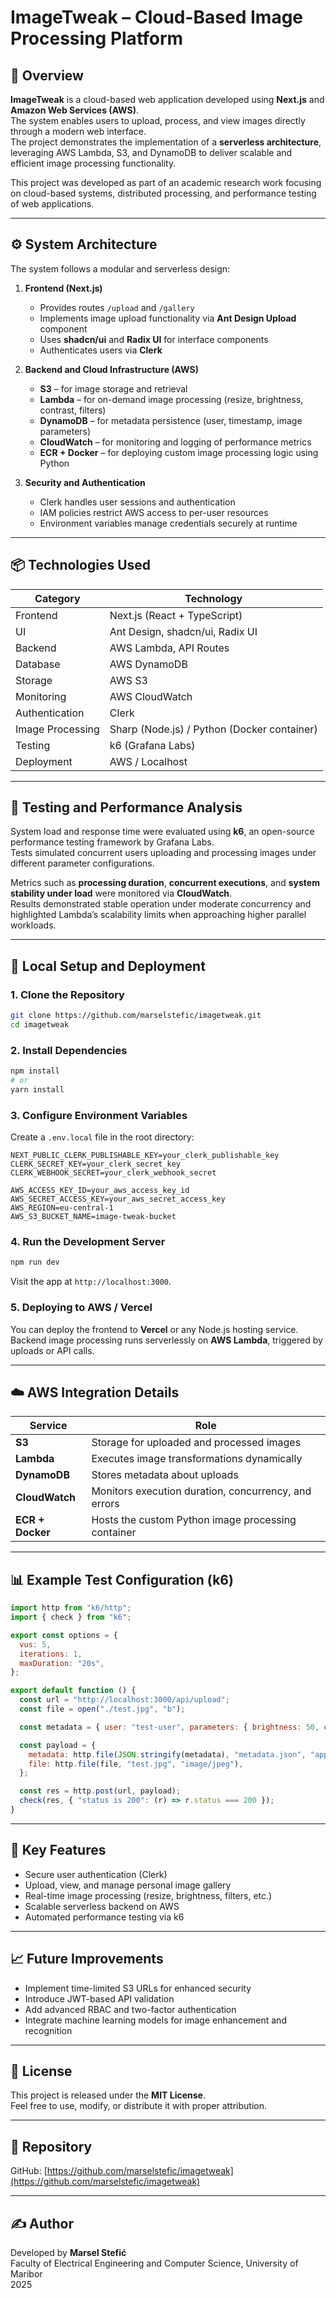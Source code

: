 # ImageTweak – Cloud-Based Image Processing Platform

## 🧭 Overview
**ImageTweak** is a cloud-based web application developed using **Next.js** and **Amazon Web Services (AWS)**.  
The system enables users to upload, process, and view images directly through a modern web interface.  
The project demonstrates the implementation of a **serverless architecture**, leveraging AWS Lambda, S3, and DynamoDB to deliver scalable and efficient image processing functionality.

This project was developed as part of an academic research work focusing on cloud-based systems, distributed processing, and performance testing of web applications.

---

## ⚙️ System Architecture
The system follows a modular and serverless design:

1. **Frontend (Next.js)**  
   - Provides routes `/upload` and `/gallery`  
   - Implements image upload functionality via **Ant Design Upload** component  
   - Uses **shadcn/ui** and **Radix UI** for interface components  
   - Authenticates users via **Clerk**

2. **Backend and Cloud Infrastructure (AWS)**  
   - **S3** – for image storage and retrieval  
   - **Lambda** – for on-demand image processing (resize, brightness, contrast, filters)  
   - **DynamoDB** – for metadata persistence (user, timestamp, image parameters)  
   - **CloudWatch** – for monitoring and logging of performance metrics  
   - **ECR + Docker** – for deploying custom image processing logic using Python

3. **Security and Authentication**  
   - Clerk handles user sessions and authentication  
   - IAM policies restrict AWS access to per-user resources  
   - Environment variables manage credentials securely at runtime

---

## 📦 Technologies Used

| Category | Technology |
|-----------|-------------|
| Frontend | Next.js (React + TypeScript) |
| UI | Ant Design, shadcn/ui, Radix UI |
| Backend | AWS Lambda, API Routes |
| Database | AWS DynamoDB |
| Storage | AWS S3 |
| Monitoring | AWS CloudWatch |
| Authentication | Clerk |
| Image Processing | Sharp (Node.js) / Python (Docker container) |
| Testing | k6 (Grafana Labs) |
| Deployment | AWS / Localhost |

---

## 🧪 Testing and Performance Analysis
System load and response time were evaluated using **k6**, an open-source performance testing framework by Grafana Labs.  
Tests simulated concurrent users uploading and processing images under different parameter configurations.

Metrics such as **processing duration**, **concurrent executions**, and **system stability under load** were monitored via **CloudWatch**.  
Results demonstrated stable operation under moderate concurrency and highlighted Lambda’s scalability limits when approaching higher parallel workloads.

---

## 🚀 Local Setup and Deployment

### 1. Clone the Repository
```bash
git clone https://github.com/marselstefic/imagetweak.git
cd imagetweak
```

### 2. Install Dependencies
```bash
npm install
# or
yarn install
```

### 3. Configure Environment Variables
Create a `.env.local` file in the root directory:

```env
NEXT_PUBLIC_CLERK_PUBLISHABLE_KEY=your_clerk_publishable_key
CLERK_SECRET_KEY=your_clerk_secret_key
CLERK_WEBHOOK_SECRET=your_clerk_webhook_secret

AWS_ACCESS_KEY_ID=your_aws_access_key_id
AWS_SECRET_ACCESS_KEY=your_aws_secret_access_key
AWS_REGION=eu-central-1
AWS_S3_BUCKET_NAME=image-tweak-bucket
```

### 4. Run the Development Server
```bash
npm run dev
```
Visit the app at `http://localhost:3000`.

### 5. Deploying to AWS / Vercel
You can deploy the frontend to **Vercel** or any Node.js hosting service.  
Backend image processing runs serverlessly on **AWS Lambda**, triggered by uploads or API calls.

---

## ☁️ AWS Integration Details

| Service | Role |
|----------|------|
| **S3** | Storage for uploaded and processed images |
| **Lambda** | Executes image transformations dynamically |
| **DynamoDB** | Stores metadata about uploads |
| **CloudWatch** | Monitors execution duration, concurrency, and errors |
| **ECR + Docker** | Hosts the custom Python image processing container |

---

## 📊 Example Test Configuration (k6)
```js
import http from "k6/http";
import { check } from "k6";

export const options = {
  vus: 5,
  iterations: 1,
  maxDuration: "20s",
};

export default function () {
  const url = "http://localhost:3000/api/upload";
  const file = open("./test.jpg", "b");

  const metadata = { user: "test-user", parameters: { brightness: 50, contrast: 50 } };

  const payload = {
    metadata: http.file(JSON.stringify(metadata), "metadata.json", "application/json"),
    file: http.file(file, "test.jpg", "image/jpeg"),
  };

  const res = http.post(url, payload);
  check(res, { "status is 200": (r) => r.status === 200 });
}
```

---

## 📸 Key Features
- Secure user authentication (Clerk)  
- Upload, view, and manage personal image gallery  
- Real-time image processing (resize, brightness, filters, etc.)  
- Scalable serverless backend on AWS  
- Automated performance testing via k6  

---

## 📈 Future Improvements
- Implement time-limited S3 URLs for enhanced security  
- Introduce JWT-based API validation  
- Add advanced RBAC and two-factor authentication  
- Integrate machine learning models for image enhancement and recognition  

---

## 🧾 License
This project is released under the **MIT License**.  
Feel free to use, modify, or distribute it with proper attribution.

---

## 🔗 Repository
GitHub: [https://github.com/marselstefic/imagetweak](https://github.com/marselstefic/imagetweak)

---

## ✍️ Author
Developed by **Marsel Stefić**  
Faculty of Electrical Engineering and Computer Science, University of Maribor  
2025
